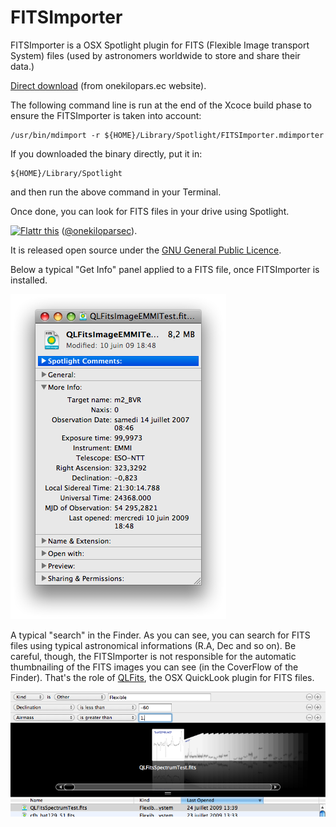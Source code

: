 FITSImporter
============

FITSImporter is a OSX Spotlight plugin for FITS (Flexible Image transport System) files (used by astronomers worldwide to store and share their data.)

[Direct download](http://onekilopars.ec/softwares/FITSImporter.mdimporter.zip) (from onekilopars.ec website).


The following command line is run at the end of the Xcoce build phase to ensure the FITSImporter is taken into account:

    /usr/bin/mdimport -r ${HOME}/Library/Spotlight/FITSImporter.mdimporter
    
If you downloaded the binary directly, put it in:

    ${HOME}/Library/Spotlight
    
and then run the above command in your Terminal.

Once done, you can look for FITS files in your drive using Spotlight.

<a href="https://flattr.com/submit/auto?user_id=onekiloparsec&url=https%3A%2F%2Fgithub.com%2Fonekiloparsec%2FFITSImporter" target="_blank"><img src="http://api.flattr.com/button/flattr-badge-large.png" alt="Flattr this" title="Flattr this" border="0"></a> 
([@onekiloparsec](http://twitter.com/onekiloparsec)). 

It is released open source under the [GNU General Public Licence](http://en.wikipedia.org/wiki/GNU_General_Public_License).

Below a typical "Get Info" panel applied to a FITS file, once FITSImporter is installed.

<img src="Resources/FITSImporter_snap1.png" width=345px>

A typical "search" in the Finder. As you can see, you can search for FITS files using typical astronomical informations (R.A, Dec and so on). Be careful, though, the FITSImporter is not responsible for the automatic thumbnailing of the FITS images you can see (in the CoverFlow of the Finder). That's the role of [QLFits](https://github.com/onekiloparsec/QLFits), the OSX QuickLook plugin for FITS files.

<img src="Resources/FITSImporter_snap2.png" width=700px>
